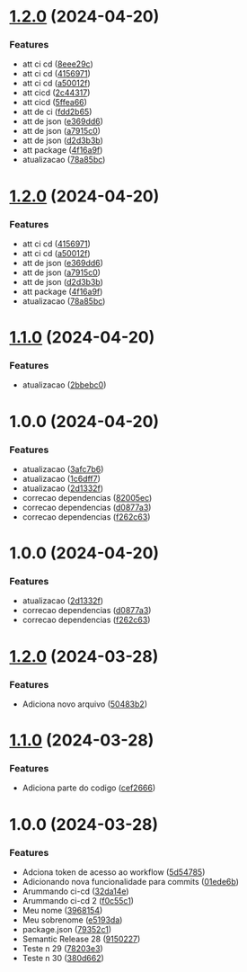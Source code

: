 # [1.2.0](https://github.com/MatheusLobo/A3Unifacs20241/compare/v1.1.0...v1.2.0) (2024-04-20)


### Features

* att ci cd ([8eee29c](https://github.com/MatheusLobo/A3Unifacs20241/commit/8eee29c52a7c626420bf8af044b2fff4c3077e45))
* att ci cd ([4156971](https://github.com/MatheusLobo/A3Unifacs20241/commit/4156971d3806680700a1ed375f58c0a1f9fec7c3))
* att ci cd ([a50012f](https://github.com/MatheusLobo/A3Unifacs20241/commit/a50012f4ee92e19e45e2438a374f306e54f99831))
* att cicd ([2c44317](https://github.com/MatheusLobo/A3Unifacs20241/commit/2c44317dd68b3e81a8a96f40c9d857518dc858e2))
* att cicd ([5ffea66](https://github.com/MatheusLobo/A3Unifacs20241/commit/5ffea66eb91bd178215c3359100962956bf8e101))
* att de ci ([fdd2b65](https://github.com/MatheusLobo/A3Unifacs20241/commit/fdd2b65fd6c3a7986765bb6be89f8f1d34cb9f3c))
* att de json ([e369dd6](https://github.com/MatheusLobo/A3Unifacs20241/commit/e369dd6389f4de22ca14b6d1d67ed09a7271fbf3))
* att de json ([a7915c0](https://github.com/MatheusLobo/A3Unifacs20241/commit/a7915c033b38c3479bbfb2c58bd0e7cb4b9ce746))
* att de json ([d2d3b3b](https://github.com/MatheusLobo/A3Unifacs20241/commit/d2d3b3b96b021f0609a8880d79b8e4256fcff82a))
* att package ([4f16a9f](https://github.com/MatheusLobo/A3Unifacs20241/commit/4f16a9f18baa0804856613d3ed8788b5090814b5))
* atualizacao ([78a85bc](https://github.com/MatheusLobo/A3Unifacs20241/commit/78a85bc5b50347a7dab8b42b142dc956f12827bd))

# [1.2.0](https://github.com/MatheusLobo/A3Unifacs20241/compare/v1.1.0...v1.2.0) (2024-04-20)


### Features

* att ci cd ([4156971](https://github.com/MatheusLobo/A3Unifacs20241/commit/4156971d3806680700a1ed375f58c0a1f9fec7c3))
* att ci cd ([a50012f](https://github.com/MatheusLobo/A3Unifacs20241/commit/a50012f4ee92e19e45e2438a374f306e54f99831))
* att de json ([e369dd6](https://github.com/MatheusLobo/A3Unifacs20241/commit/e369dd6389f4de22ca14b6d1d67ed09a7271fbf3))
* att de json ([a7915c0](https://github.com/MatheusLobo/A3Unifacs20241/commit/a7915c033b38c3479bbfb2c58bd0e7cb4b9ce746))
* att de json ([d2d3b3b](https://github.com/MatheusLobo/A3Unifacs20241/commit/d2d3b3b96b021f0609a8880d79b8e4256fcff82a))
* att package ([4f16a9f](https://github.com/MatheusLobo/A3Unifacs20241/commit/4f16a9f18baa0804856613d3ed8788b5090814b5))
* atualizacao ([78a85bc](https://github.com/MatheusLobo/A3Unifacs20241/commit/78a85bc5b50347a7dab8b42b142dc956f12827bd))

# [1.1.0](https://github.com/MatheusLobo/A3Unifacs20241/compare/v1.0.0...v1.1.0) (2024-04-20)


### Features

* atualizacao ([2bbebc0](https://github.com/MatheusLobo/A3Unifacs20241/commit/2bbebc047e7422bd6edc668f71387a91dc08b130))

# 1.0.0 (2024-04-20)


### Features

* atualizacao ([3afc7b6](https://github.com/MatheusLobo/A3Unifacs20241/commit/3afc7b653778a26098c1d78bbcdae971c290c7ed))
* atualizacao ([1c6dff7](https://github.com/MatheusLobo/A3Unifacs20241/commit/1c6dff783126444b64edd345d580942cc07c3abf))
* atualizacao ([2d1332f](https://github.com/MatheusLobo/A3Unifacs20241/commit/2d1332f7be6a61831fa52c1a95ef2b3b732dd81c))
* correcao dependencias ([82005ec](https://github.com/MatheusLobo/A3Unifacs20241/commit/82005ec5e3a11805e244671279f6f829bfd9cd25))
* correcao dependencias ([d0877a3](https://github.com/MatheusLobo/A3Unifacs20241/commit/d0877a3e57f313918fa073ee214c0fab1e4db416))
* correcao dependencias ([f262c63](https://github.com/MatheusLobo/A3Unifacs20241/commit/f262c63466b0b1f143804bca2bd1c43bc3cde479))

# 1.0.0 (2024-04-20)


### Features

* atualizacao ([2d1332f](https://github.com/MatheusLobo/A3Unifacs20241/commit/2d1332f7be6a61831fa52c1a95ef2b3b732dd81c))
* correcao dependencias ([d0877a3](https://github.com/MatheusLobo/A3Unifacs20241/commit/d0877a3e57f313918fa073ee214c0fab1e4db416))
* correcao dependencias ([f262c63](https://github.com/MatheusLobo/A3Unifacs20241/commit/f262c63466b0b1f143804bca2bd1c43bc3cde479))

# [1.2.0](https://github.com/MatheusLobo/GQS/compare/v1.1.0...v1.2.0) (2024-03-28)


### Features

* Adiciona novo arquivo ([50483b2](https://github.com/MatheusLobo/GQS/commit/50483b21d95eb921e268de25f62fa46db2863b62))

# [1.1.0](https://github.com/MatheusLobo/GQS/compare/v1.0.0...v1.1.0) (2024-03-28)


### Features

* Adiciona parte do codigo ([cef2666](https://github.com/MatheusLobo/GQS/commit/cef266690faa2173dbda74b09369d23916172818))

# 1.0.0 (2024-03-28)


### Features

* Adciona token de acesso ao workflow ([5d54785](https://github.com/MatheusLobo/GQS/commit/5d547854de9b4b69885feefe6e3e4957c11bbbcb))
* Adicionando nova funcionalidade para commits ([01ede6b](https://github.com/MatheusLobo/GQS/commit/01ede6b6de9b6bd983733c9f29aee68bcbb13a9e))
* Arummando ci-cd ([32da14e](https://github.com/MatheusLobo/GQS/commit/32da14e86ba06a2fc0baeb859e0fd8c69850419f))
* Arummando ci-cd 2 ([f0c55c1](https://github.com/MatheusLobo/GQS/commit/f0c55c13d6a0e41271c5f3a6a6da5023deb13ea5))
* Meu nome ([3968154](https://github.com/MatheusLobo/GQS/commit/396815485636350ee5bcfef48a2918b5e77873f6))
* Meu sobrenome ([e5193da](https://github.com/MatheusLobo/GQS/commit/e5193da55ae07d9ebdb3efdd0cd49e05294cc2f8))
* package.json ([79352c1](https://github.com/MatheusLobo/GQS/commit/79352c159b8da413e7f82d400384c73571a36f6c))
* Semantic Release 28 ([9150227](https://github.com/MatheusLobo/GQS/commit/9150227c274053ea20a8ab18339455dda0dcc603))
* Teste n 29 ([78203e3](https://github.com/MatheusLobo/GQS/commit/78203e3c47f9e3bcb095e03ae08fccecea6ad02c))
* Teste n 30 ([380d662](https://github.com/MatheusLobo/GQS/commit/380d662e19c13accf80f42c8da7550f71adf9373))
